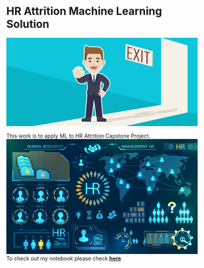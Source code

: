 # HR Attrition Machine Learning Solution

![enter image description here](https://github.com/epsumesh/HR-Emploee-Attrition/blob/main/Attrtion.png?raw=true)

This work is to apply ML to HR Attrition Capstone Project.
![hr data](https://github.com/epsumesh/HR-Emploee-Attrition/blob/main/hr-analytics-10.jpg?raw=true)
To check out my notebook please check **[here](https://github.com/epsumesh/HR-Emploee-Attrition/blob/main/HR_Analytics.ipynb)**
